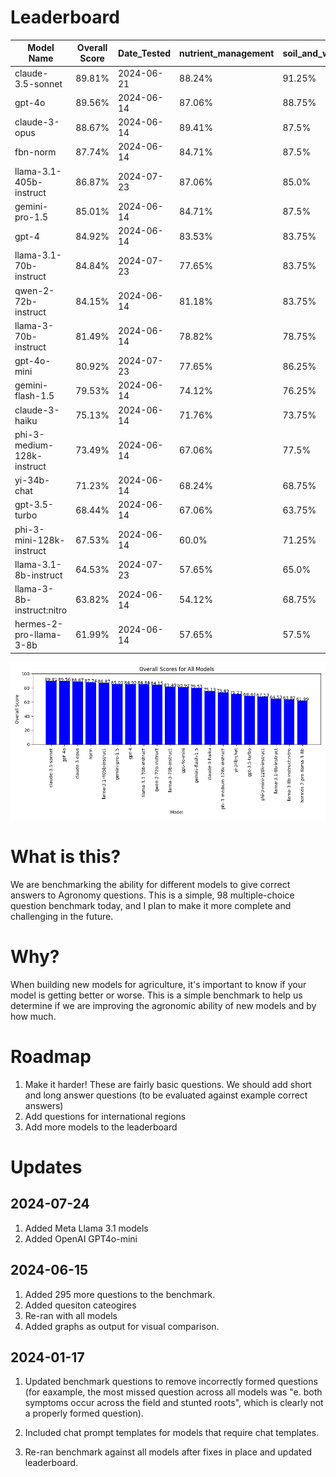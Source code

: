 # Leaderboard

| Model Name | Overall Score | Date_Tested  | nutrient_management | soil_and_water | pest_management | crop_management | V1_benchmark_questions | License Type |
|------------|---------------|-------------|-------|-------|-------|-------|-------|-------|
| claude-3.5-sonnet | 89.81% | 2024-06-21 | 88.24% | 91.25% | 90.32% | 89.71% | 89.52% | Proprietary |
| gpt-4o | 89.56% | 2024-06-14 | 87.06% | 88.75% | 90.32% | 91.18% | 90.48% | Proprietary |
| claude-3-opus | 88.67% | 2024-06-14 | 89.41% | 87.5% | 87.1% | 92.65% | 86.67% | Proprietary |
| fbn-norm | 87.74% | 2024-06-14 | 84.71% | 87.5% | 88.71% | 88.24% | 89.52% | Proprietary |
| llama-3.1-405b-instruct | 86.87% | 2024-07-23 | 87.06% | 85.0% | 85.48% | 88.24% | 88.57% | Open Source |
| gemini-pro-1.5 | 85.01% | 2024-06-14 | 84.71% | 87.5% | 82.26% | 86.76% | 83.81% | Proprietary |
| gpt-4 | 84.92% | 2024-06-14 | 83.53% | 83.75% | 83.87% | 86.76% | 86.67% | Proprietary |
| llama-3.1-70b-instruct | 84.84% | 2024-07-23 | 77.65% | 83.75% | 90.32% | 86.76% | 85.71% | Open Source |
| qwen-2-72b-instruct | 84.15% | 2024-06-14 | 81.18% | 83.75% | 83.87% | 85.29% | 86.67% | Open Source |
| llama-3-70b-instruct | 81.49% | 2024-06-14 | 78.82% | 78.75% | 82.26% | 83.82% | 83.81% | Open Source |
| gpt-4o-mini | 80.92% | 2024-07-23 | 77.65% | 86.25% | 77.42% | 82.35% | 80.95% | Proprietary |
| gemini-flash-1.5 | 79.53% | 2024-06-14 | 74.12% | 76.25% | 83.87% | 85.29% | 78.1% | Proprietary |
| claude-3-haiku | 75.13% | 2024-06-14 | 71.76% | 73.75% | 79.03% | 72.06% | 79.05% | Proprietary |
| phi-3-medium-128k-instruct | 73.49% | 2024-06-14 | 67.06% | 77.5% | 72.58% | 77.94% | 72.38% | Open Source |
| yi-34b-chat | 71.23% | 2024-06-14 | 68.24% | 68.75% | 79.03% | 70.59% | 69.52% | Open Source |
| gpt-3.5-turbo | 68.44% | 2024-06-14 | 67.06% | 63.75% | 69.35% | 70.59% | 71.43% | Proprietary |
| phi-3-mini-128k-instruct | 67.53% | 2024-06-14 | 60.0% | 71.25% | 67.74% | 69.12% | 69.52% | Open Source |
| llama-3.1-8b-instruct | 64.53% | 2024-07-23 | 57.65% | 65.0% | 66.13% | 69.12% | 64.76% | Open Source |
| llama-3-8b-instruct:nitro | 63.82% | 2024-06-14 | 54.12% | 68.75% | 61.29% | 72.06% | 62.86% | Open Source |
| hermes-2-pro-llama-3-8b | 61.99% | 2024-06-14 | 57.65% | 57.5% | 62.9% | 66.18% | 65.71% | Open Source |

![Overall Scores for All Models](./benchmark_results/all_models_overall_score.png)


# What is this?
We are benchmarking the ability for different models to give correct answers to Agronomy questions. This is a simple, 98 multiple-choice question benchmark today, and I plan to make it more complete and challenging in the future.

# Why?
When building new models for agriculture, it's important to know if your model is getting better or worse. This is a simple benchmark to help us determine if we are improving the agronomic ability of new models and by how much.

# Roadmap
1. Make it harder! These are fairly basic questions. We should add short and long answer questions (to be evaluated against example correct answers)
2. Add questions for international regions
3. Add more models to the leaderboard


# Updates

## 2024-07-24
1. Added Meta Llama 3.1 models
2. Added OpenAI GPT4o-mini

## 2024-06-15
1. Added 295 more questions to the benchmark.
2. Added quesiton cateogires
3. Re-ran with all models
4. Added graphs as output for visual comparison. 


## 2024-01-17
1. Updated benchmark questions to remove incorrectly formed questions (for eaxample, the most missed question across all models was "e. both symptoms occur across the field and stunted roots", which is clearly not a properly formed question). 

2. Included chat prompt templates for models that require chat templates. 

3. Re-ran benchmark against all models after fixes in place and updated leaderboard.



